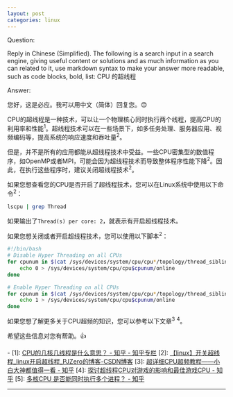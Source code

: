 ```yaml
---
layout: post
categories: linux
---
```

Question:

Reply in Chinese (Simplified).
The following is a search input in a search engine, giving useful content or solutions and as much information as you can related to it, use markdown syntax to make your answer more readable, such as code blocks, bold, list:
CPU 的超线程

Answer:

您好，这是必应。我可以用中文（简体）回复您。😊

CPU的超线程是一种技术，可以让一个物理核心同时执行两个线程，提高CPU的利用率和性能<sup>1</sup>。超线程技术可以在一些场景下，如多任务处理、服务器应用、视频编码等，提高系统的响应速度和吞吐量<sup>2</sup>。

但是，并不是所有的应用都能从超线程技术中受益。一些CPU密集型的数值程序，如OpenMP或者MPI，可能会因为超线程技术而导致整体程序性能下降<sup>2</sup>。因此，在执行这些程序时，建议关闭超线程技术<sup>2</sup>。

如果您想查看您的CPU是否开启了超线程技术，您可以在Linux系统中使用以下命令<sup>2</sup>：

```bash
lscpu | grep Thread
```

如果输出了`Thread(s) per core: 2`，就表示有开启超线程技术。

如果您想关闭或者开启超线程技术，您可以使用以下脚本<sup>2</sup>：

```bash
#!/bin/bash
# Disable Hyper Threading on all CPUs
for cpunum in $(cat /sys/devices/system/cpu/cpu*/topology/thread_siblings_list | cut -s -d, -f2- | tr ',' '\n' | sort -un); do
    echo 0 > /sys/devices/system/cpu/cpu$cpunum/online
done

# Enable Hyper Threading on all CPUs
for cpunum in $(cat /sys/devices/system/cpu/cpu*/topology/thread_siblings_list | cut -s -d, -f2- | tr ',' '\n' | sort -un); do
    echo 1 > /sys/devices/system/cpu/cpu$cpunum/online
done
```

如果您想了解更多关于CPU超频的知识，您可以参考以下文章<sup>3</sup> <sup>4</sup>。

希望这些信息对您有帮助。👍

\-
\[1]: [CPU的几核几线程是什么意思？ - 知乎 - 知乎专栏](https://zhuanlan.zhihu.com/p/376773565)
\[2]: [【linux】开关超线程_linux开启超线程_PJZero的博客-CSDN博客](https://blog.csdn.net/pengjian444/article/details/110749699)
\[3]: [超详细CPU超频教程——小白大神都值得一看 - 知乎](https://zhuanlan.zhihu.com/p/349855549)
\[4]: [探讨超线程CPU对游戏的影响和最佳游戏CPU - 知乎](https://zhuanlan.zhihu.com/p/217826075)
\[5]: [多核CPU 是否能同时执行多个进程？ - 知乎](https://www.zhihu.com/question/271821176)

<hr/>

